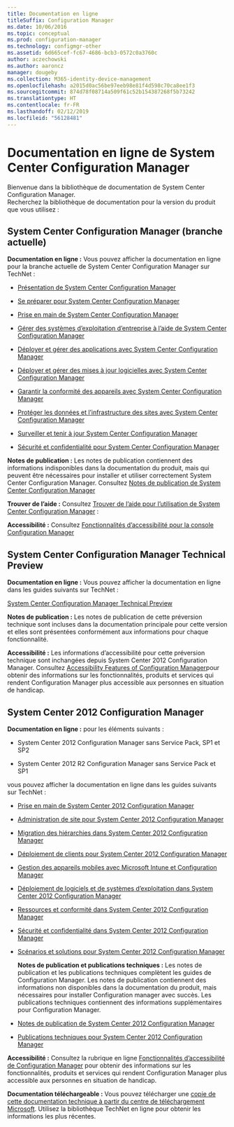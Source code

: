 ```yaml
---
title: Documentation en ligne
titleSuffix: Configuration Manager
ms.date: 10/06/2016
ms.topic: conceptual
ms.prod: configuration-manager
ms.technology: configmgr-other
ms.assetid: 6d665cef-fc67-4686-bcb3-0572c0a3760c
author: aczechowski
ms.author: aaroncz
manager: dougeby
ms.collection: M365-identity-device-management
ms.openlocfilehash: a2015d0ac56be97eeb98e81f4d598c70ca8ee1f3
ms.sourcegitcommit: 874d78f08714a509f61c52b154387268f5b73242
ms.translationtype: HT
ms.contentlocale: fr-FR
ms.lasthandoff: 02/12/2019
ms.locfileid: "56128481"
---
```

# <a name="online-documentation-for-system-center-configuration-manager"></a>Documentation en ligne de System Center Configuration Manager


Bienvenue dans la bibliothèque de documentation de System Center Configuration Manager.  
Recherchez la bibliothèque de documentation pour la version du produit que vous utilisez :  

## <a name="system-center-configuration-manager-current-branch"></a>System Center Configuration Manager (branche actuelle)  
**Documentation en ligne :** Vous pouvez afficher la documentation en ligne pour la branche actuelle de System Center Configuration Manager sur TechNet :  

-   [Présentation de System Center Configuration Manager](https://technet.microsoft.com/library/mt622715.aspx)  

-   [Se préparer pour System Center Configuration Manager](https://technet.microsoft.com/library/mt608540.aspx)  

-   [Prise en main de System Center Configuration Manager](https://technet.microsoft.com/library/mt608544.aspx)  

-   [Gérer des systèmes d’exploitation d’entreprise à l’aide de System Center Configuration Manager](https://technet.microsoft.com/library/mt627933.aspx)  

-   [Déployer et gérer des applications avec System Center Configuration Manager](https://technet.microsoft.com/library/mt627959.aspx)  

-   [Déployer et gérer des mises à jour logicielles avec System Center Configuration Manager](https://technet.microsoft.com/library/mt634340.aspx)  

-   [Garantir la conformité des appareils avec System Center Configuration Manager](https://technet.microsoft.com/library/mt595717.aspx)  

-   [Protéger les données et l’infrastructure des sites avec System Center Configuration Manager](https://technet.microsoft.com/library/mt613161.aspx)  

-   [Surveiller et tenir à jour System Center Configuration Manager](https://technet.microsoft.com/library/mt612855.aspx)  

-   [Sécurité et confidentialité pour System Center Configuration Manager](https://technet.microsoft.com/library/mt622694.aspx)  

**Notes de publication :** Les notes de publication contiennent des informations indisponibles dans la documentation du produit, mais qui peuvent être nécessaires pour installer et utiliser correctement System Center Configuration Manager. Consultez [Notes de publication de System Center Configuration Manager](https://technet.microsoft.com/library/mt592024.aspx)  

**Trouver de l’aide :** Consultez [Trouver de l’aide pour l’utilisation de System Center Configuration Manager](https://technet.microsoft.com/library/mt628521.aspx) :  

**Accessibilité :** Consultez [Fonctionnalités d’accessibilité pour la console Configuration Manager](https://technet.microsoft.com/library/mt628521.aspx)  


## <a name="system-center-configuration-manager-technical-preview"></a>System Center Configuration Manager Technical Preview  
**Documentation en ligne :** Vous pouvez afficher la documentation en ligne dans les guides suivants sur TechNet :  

 [System Center Configuration Manager Technical Preview](https://go.microsoft.com/fwlink/p/?LinkId=534001)  

**Notes de publication :** Les notes de publication de cette préversion technique sont incluses dans la documentation principale pour cette version et elles sont présentées conformément aux informations pour chaque fonctionnalité.  

**Accessibilité :** Les informations d’accessibilité pour cette préversion technique sont inchangées depuis System Center 2012 Configuration Manager. Consultez [Accessibility Features of Configuration Manager](http://go.microsoft.com/fwlink/p/?LinkId=258586)pour obtenir des informations sur les fonctionnalités, produits et services qui rendent Configuration Manager plus accessible aux personnes en situation de handicap.  

## <a name="system-center-2012-configuration-manager"></a>System Center 2012 Configuration Manager  
**Documentation en ligne :** pour les éléments suivants :  

-   System Center 2012 Configuration Manager sans Service Pack, SP1 et SP2  

-   System Center 2012 R2 Configuration Manager sans Service Pack et SP1  

vous pouvez afficher la documentation en ligne dans les guides suivants sur TechNet :  

- [Prise en main de System Center 2012 Configuration Manager](https://go.microsoft.com/fwlink/p/?LinkId=210632)  

- [Administration de site pour System Center 2012 Configuration Manager](https://go.microsoft.com/fwlink/p/?LinkId=210636)  

- [Migration des hiérarchies dans System Center 2012 Configuration Manager](https://go.microsoft.com/fwlink/p/?LinkId=210645)  

- [Déploiement de clients pour System Center 2012 Configuration Manager](https://go.microsoft.com/fwlink/p/?LinkId=210638)  

- [Gestion des appareils mobiles avec Microsoft Intune et Configuration Manager](https://go.microsoft.com/fwlink/?LinkId=529959)  

- [Déploiement de logiciels et de systèmes d’exploitation dans System Center 2012 Configuration Manager](https://go.microsoft.com/fwlink/p/?LinkId=210635)  

- [Ressources et conformité dans System Center 2012 Configuration Manager](https://go.microsoft.com/fwlink/p/?LinkId=210639)  

- [Sécurité et confidentialité dans System Center 2012 Configuration Manager](https://go.microsoft.com/fwlink/p/?LinkId=210640)  

- [Scénarios et solutions pour System Center 2012 Configuration Manager](https://go.microsoft.com/fwlink/p/?LinkId=290889)  

  **Notes de publication et publications techniques :** Les notes de publication et les publications techniques complètent les guides de Configuration Manager. Les notes de publication contiennent des informations non disponibles dans la documentation du produit, mais nécessaires pour installer Configuration manager avec succès. Les publications techniques contiennent des informations supplémentaires pour Configuration Manager.  

- [Notes de publication de System Center 2012 Configuration Manager](http://go.microsoft.com/fwlink/?LinkId=529437)  

- [Publications techniques pour System Center 2012 Configuration Manager](http://go.microsoft.com/fwlink/p/?LinkId=261032)  

**Accessibilité :** Consultez la rubrique en ligne [Fonctionnalités d’accessibilité de Configuration Manager](http://go.microsoft.com/fwlink/p/?LinkId=258586) pour obtenir des informations sur les fonctionnalités, produits et services qui rendent Configuration Manager plus accessible aux personnes en situation de handicap.  

**Documentation téléchargeable :** Vous pouvez télécharger une [copie de cette documentation technique à partir du centre de téléchargement Microsoft](http://go.microsoft.com/fwlink/?LinkId=253643). Utilisez la bibliothèque TechNet en ligne pour obtenir les informations les plus récentes.
